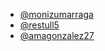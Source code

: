 - [@monizumarraga](https://github.com/monizumarraga)
- [@restull5](https://github.com/restull5)
- [@amagonzalez27](https://github.com/amagonzalez27)
